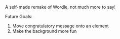 A self-made remake of Wordle, not much more to say!

Future Goals:
1) Move congratulatory message onto an element
2) Make the background more fun
